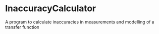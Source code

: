 # InaccuracyCalculator
A program to calculate inaccuracies in measurements and modelling of a transfer function
